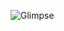 ![Glimpse](https://github.com/arhemanthkumar/Priority-Based-Parking-System/assets/99478864/9d036a23-a4ec-4565-aad1-c47b3fe33ef2)
